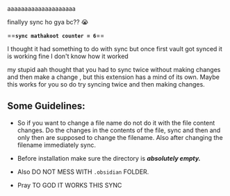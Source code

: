 aaaaaaaaaaaaaaaaaaaa

 finallyy sync ho gya bc?? 😭
 
 ==**`sync mathakoot counter = 6`**==
 
 I thought it had something to do with sync but once first vault got synced it is working fine I don't know how it worked 
 
 my stupid aah thought that you had to sync twice without making changes and then make a change , but this extension has a mind of its own.
Maybe this works for you so do try syncing twice and then making changes.

## Some Guidelines:

- So if you want to change a file name do not do it with the file content changes. Do the changes in the contents of the file, sync and then and only then are supposed to change the filename. Also after changing the filename immediately sync.

- Before installation make sure the directory is ***absolutely empty.***

- Also DO NOT MESS WITH `.obsidian` FOLDER.

- Pray TO GOD IT WORKS THIS SYNC

